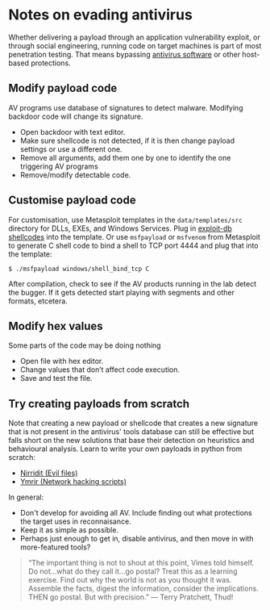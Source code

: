# Notes on evading antivirus

Whether delivering a payload through an application vulnerability exploit, or through social engineering, running code 
on target machines is part of most penetration testing. That means bypassing [antivirus software](av.md) or other host-based 
protections.

## Modify payload code

AV programs use database of signatures to detect malware. Modifying backdoor code will change its signature.

* Open backdoor with text editor.
* Make sure shellcode is not detected, if it is then change payload settings or use a different one.
* Remove all arguments, add them one by one to identify the one triggering AV programs
* Remove/modify detectable code.

## Customise payload code

For customisation, use Metasploit templates in the `data/templates/src` directory for DLLs, EXEs, and Windows Services.
Plug in [exploit-db shellcodes](https://www.exploit-db.com/shellcodes) into the template. Or use `msfpayload` or 
`msfvenom` from Metasploit to generate C shell code to bind a shell to TCP port 4444 and plug that into the template:
	
	$ ./msfpayload windows/shell_bind_tcp C

After compilation, check to see if the AV products running in the lab detect the bugger. If it gets detected start 
playing with segments and other formats, etcetera.

## Modify hex values

Some parts of the code may be doing nothing

* Open file with hex editor.
* Change values that don’t affect code execution.
* Save and test the file.

## Try creating payloads from scratch

Note that creating a new payload or shellcode that creates a new signature that is not present in the antivirus' tools 
database can still be effective but falls short on the new solutions that base their detection on heuristics 
and behavioural analysis. Learn to write your own payloads in python from scratch:

* [Nirridit (Evil files)](https://github.com/tymyrddin/nirridit)
* [Ymrir (Network hacking scripts)](https://github.com/tymyrddin/ymrir)

In general:

* Don't develop for avoiding all AV. Include finding out what protections the target uses in reconnaisance.
* Keep it as simple as possible. 
* Perhaps just enough to get in, disable antivirus, and then move in with more-featured tools?

> “The important thing is not to shout at this point, Vimes told himself. Do not…what do they call it…go postal? 
> Treat this as a learning exercise. Find out why the world is not as you thought it was. Assemble the facts, digest 
> the information, consider the implications. THEN go postal. But with precision.” ― Terry Pratchett, Thud!


